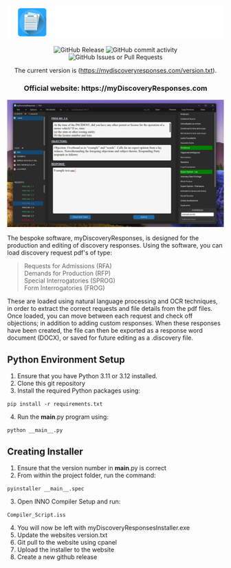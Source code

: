 <div align="center">
  <picture>
      <img src="./Images/TITLE_IMAGE.PNG">
    </picture>
<br />

![GitHub Release](https://img.shields.io/github/v/release/RENYREYNOLDSON/myDiscoveryResponses?include_prereleases&display_name=tag)
![GitHub commit activity](https://img.shields.io/github/commit-activity/t/RENYREYNOLDSON/myDiscoveryResponses)
![GitHub Issues or Pull Requests](https://img.shields.io/github/issues/RENYREYNOLDSON/myDiscoveryResponses)


The current version is (https://mydiscoveryresponses.com/version.txt).


<h3>
Official website: https://myDiscoveryResponses.com
</h3>
</div>

![Example Screenshot](./Images/USER_GUIDE_IMAGE.png)

The bespoke software, myDiscoveryResponses, is designed for the production and editing of discovery responses. Using the software, you can load discovery request pdf's of type: 
> Requests for Admissions (RFA)
> <br />
> Demands for Production (RFP)
> <br />
> Special Interrogatories (SPROG)
> <br />
> Form Interrogatories (FROG)

These are loaded using natural language processing and OCR techniques, in order to extract the correct requests and file details from the pdf files.
Once loaded, you can move between each request and check off objections; in addition to adding custom responses. When these responses have been created, the file can then be exported as a response word document (DOCX), or saved for future editing as a .discovery file.



## Python Environment Setup
1. Ensure that you have Python 3.11 or 3.12 installed.
2. Clone this git repository
3. Install the required Python packages using:
```
pip install -r requirements.txt
```
4. Run the __main__.py program using:
```
python __main__.py
```
## Creating Installer
1. Ensure that the version number in __main__.py is correct
2. From within the project folder, run the command:
```
pyinstaller __main__.spec
```
3. Open INNO Compiler Setup and run:
```
Compiler_Script.iss
```
4. You will now be left with myDiscoveryResponsesInstaller.exe
5. Update the websites version.txt
6. Git pull to the website using cpanel
7. Upload the installer to the website
8. Create a new github release

